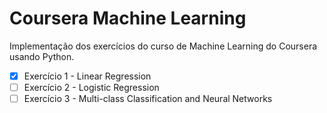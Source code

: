 # Coursera Machine Learning

Implementação dos exercícios do curso de Machine Learning do Coursera usando Python.

- [X] Exercício 1 - Linear Regression
- [ ] Exercício 2 - Logistic Regression
- [ ] Exercício 3 - Multi-class Classification and Neural Networks
